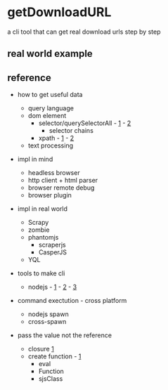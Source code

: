 # getDownloadURL

a cli tool that can get real download urls step by step

## real world example

## reference
- how to get useful data
  - query language
  - dom element
    - selector/querySelectorAll - [1](https://stackoverflow.com/questions/190253/jquery-selector-regular-expressions) - [2](https://stackoverflow.com/questions/9309763/jquery-selector-contains-use-regular-expressions)
      - selector chains
    - xpath - [1](https://stackoverflow.com/questions/10596417/is-there-a-way-to-get-element-by-xpath-using-javascript-in-selenium-webdriver) - [2](https://stackoverflow.com/questions/2994198/xpath-to-return-only-elements-containing-the-text-and-not-its-parents)
  - text processing

- impl in mind
  - headless browser
  - http client + html parser
  - browser remote debug
  - browser plugin

- impl in real world
  - Scrapy
  - zombie
  - phantomjs
    - scraperjs
    - CasperJS
  - YQL

- tools to make cli
  - nodejs - [1](http://node-modules.com/search?q=command+line) - [2](https://github.com/search?l=JavaScript&o=desc&q=command&s=stars&type=Repositories&utf8=%E2%9C%93) - [3](http://nipstr.com/#command)

- command exectution - cross platform
  - nodejs spawn
  - cross-spawn

- pass the value not the reference
  - closure [1](https://stackoverflow.com/questions/2568966/how-do-i-pass-the-value-not-the-reference-of-a-js-variable-to-a-function)
  - create function - [1](https://stackoverflow.com/questions/7650071/is-there-a-way-to-create-a-function-from-a-string-with-javascript)
    - eval
    - Function
    -  sjsClass
